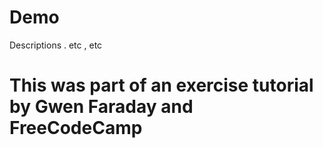 # Demo

Descriptions . etc , etc

# This was part of an exercise tutorial by Gwen Faraday and FreeCodeCamp
